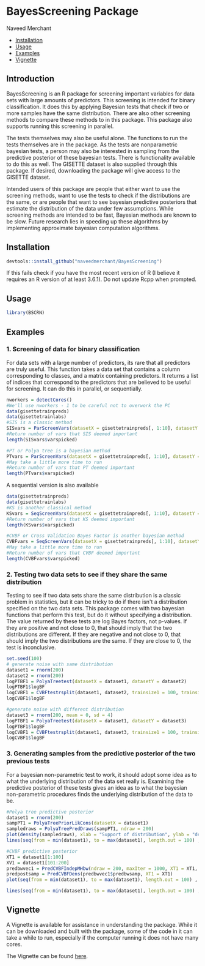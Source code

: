 # BayesScreening Package
Naveed Merchant
  - [Installation](#installation)
  - [Usage](#usage)
  - [Examples](#examples)
  - [Vignette](#Vignette)
## Introduction

BayesScreening is an R package for screening important variables for data sets with large amounts of predictors. This screening is intended for binary classification. It does this by applying Bayesian tests that check if two or more samples have the same distribution. There are also other screening methods to compare these methods to in this package. This package also supports running this screening in parallel.

The tests themselves may also be useful alone. The functions to run the tests themselves are in the package. As the tests are nonparametric bayesian tests, a person may also be interested in sampling from the predictive posterior of these bayesian tests. There is functionality available to do this as well. The GISETTE dataset is also supplied through this package. If desired, downloading the package will give access to the GISETTE dataset.

Intended users of this package are people that either want to use the screening methods, want to use the tests to check if the distributions are the same, or are people that want to see bayesian predictive posteriors that estimate the distribution of the data under few assumptions. While screening methods are intended to be fast, Bayesian methods are known to be slow. Future research lies in speeding up these algorithms by implementing approximate bayesian computation algorithms.


## Installation

``` r
devtools::install_github("naveedmerchant/BayesScreening")
```
If this fails check if you have the most recent version of R (I believe it requires an R version of at least 3.6.1).
Do not update Rcpp when prompted.

## Usage

``` r
library(BSCRN)
```

## Examples

### 1\. Screening of data for binary classification

For data sets with a large number of predictors, its rare that all predictors are truly useful. This function takes
a data set that contains a column corresponding to classes, and a matrix containing predictors. It returns a 
list of indices that correspond to the predictors that are believed to be useful for screening. It can do this in parallel, or sequentially. 

``` r
nworkers = detectCores()
#We'll use nworkers - 1 to be careful not to overwork the PC
data(gisettetrainpreds)
data(gisettetrainlabs)
#SIS is a classic method
SISvars = ParScreenVars(datasetX = gisettetrainpreds[, 1:10], datasetY = gisettetrainlabs[,1], method = "SIS", ncores = nworkers - 1)
#Return number of vars that SIS deemed important
length(SISvars$varspicked)

#PT or Polya tree is a bayesian method
PTvars = ParScreenVars(datasetX = gisettetrainpreds[, 1:10], datasetY = gisettetrainlabs[,1], method = "PT", ncores = nworkers - 1)
#May take a little more time to run
#Return number of vars that PT deemed important
length(PTvars$varspicked)
```

A sequential version is also available 


``` r
data(gisettetrainpreds)
data(gisettetrainlabs)
#KS is another classical method
KSvars = SeqScreenVars(datasetX = gisettetrainpreds[, 1:10], datasetY = gisettetrainlabs[,1], method = "KS")
#Return number of vars that KS deemed important
length(KSvars$varspicked)

#CVBF or Cross Validation Bayes Factor is another bayesian method
CVBFvars = SeqScreenVars(datasetX = gisettetrainpreds[, 1:10], datasetY = gisettetrainlabs[,1], method = "CVBF", trainsize1 = 2960, trainsize2 = 2960, seed = 100)
#May take a little more time to run
#Return number of vars that CVBF deemed important
length(CVBFvars$varspicked)
```

### 2\. Testing two data sets to see if they share the same distribution

Testing to see if two data sets share the same distribution is a classic problem in statistics, but it can be tricky to do if there isn't a distribution specified on the two data sets. This package comes with two bayesian functions that perform this test, but do it without specifying a distribution. The value returned by these tests are log Bayes factors, not p-values. If they are positive and not close to 0, that should imply that the two distributions are different. If they are negative and not close to 0, that should imply the two distributions are the same. If they are close to 0, the test is inconclusive. 

``` r
set.seed(100)
# generate noise with same distribution
dataset1 = rnorm(200)
dataset2 = rnorm(200) 
logPTBF1 = PolyaTreetest(datasetX = dataset1, datasetY = dataset2)
logPTBF1$logBF
logCVBF1 = CVBFtestrsplit(dataset1, dataset2, trainsize1 = 100, trainsize2 = 100)
logCVBF1$logBF

#generate noise with different distribution 
dataset3 = rnorm(200, mean = 0, sd = 4)
logPTBF1 = PolyaTreetest(datasetX = dataset1, datasetY = dataset3)
logPTBF1$logBF
logCVBF1 = CVBFtestrsplit(dataset1, dataset3, trainsize1 = 100, trainsize2 = 100)
logCVBF1$logBF

```

### 3\. Generating samples from the predictive posterior of the two previous tests

For a bayesian non-parametric test to work, it should adopt some idea as to what the underlying distribution of the data set really is.
Examining the predictive posterior of these tests gives an idea as to what the bayesian non-parametric procedures finds the underlying distribution of the data to be.

``` r
#Polya tree predictive posterior
dataset1 = rnorm(200)
sampPT1 = PolyaTreePriorLikCons(datasetX = dataset1)
sampledraws = PolyaTreePredDraws(sampPT1, ndraw = 200)
plot(density(sampledraws), xlab = "Support of distribution", ylab = "density", main = "Predictive posterior of Polya Tree in black vs true density in blue")
lines(seq(from = min(dataset1), to = max(dataset1), length.out = 100) , dnorm(seq(from = min(dataset1), to = max(dataset1), length.out = 100)), col = "blue")

#CVBF predictive posterior
XT1 = dataset1[1:100]
XV1 = dataset1[101:200]
predbwvec1 = PredCVBFIndepMHbw(ndraw = 200, maxIter = 1000, XT1 = XT1, XV1 = XV1)
predpostsamp = PredCVBFDens(predbwvec1$predbwsamp, XT1 = XT1)
plot(seq(from = min(dataset1), to = max(dataset1), length.out = 100) , predpostsamp(seq(from = min(dataset1), to = max(dataset1), length.out = 100)), xlab = "Support of distribution", ylab = "density", main = "Predictive posterior of CVBF in black points vs true density in blue")

lines(seq(from = min(dataset1), to = max(dataset1), length.out = 100) , dnorm(seq(from = min(dataset1), to = max(dataset1), length.out = 100)), col = "blue")
```
## Vignette

A Vignette is available for assistance in understanding the package. While it can be downloaded and built with the package, some of the code in it can take a while to run, especially if the computer running it does not have many cores.

The Vignette can be found [here](http://htmlpreview.github.io/?https://github.com/naveedmerchant/BayesScreening/blob/master/doc/BSCRNVignette.html).
